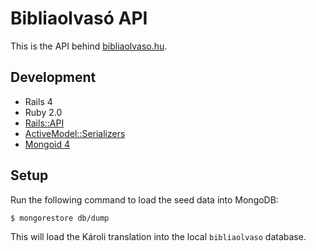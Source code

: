 # Bibliaolvasó API

This is the API behind [bibliaolvaso.hu](http://bibliaolvaso.hu).

## Development

 * Rails 4
 * Ruby 2.0
 * [Rails::API](https://github.com/rails-api/rails-api)
 * [ActiveModel::Serializers](https://github.com/rails-api/active_model_serializers)
 * [Mongoid 4](mongoid.org)

## Setup

Run the following command to load the seed data into MongoDB:

``` shell
$ mongorestore db/dump
```

This will load the Károli translation into the local `bibliaolvaso` database.
